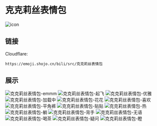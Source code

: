 # 克克莉丝表情包
![icon](https://emoji.shojo.cn/bili/src/克克莉丝表情包/icon.png)
## 链接
Cloudflare:
```
https://emoji.shojo.cn/bili/src/克克莉丝表情包
```
## 展示
![克克莉丝表情包-emmm](https://emoji.shojo.cn/bili/src/克克莉丝表情包/克克莉丝表情包-emmm.png)
![克克莉丝表情包-起飞](https://emoji.shojo.cn/bili/src/克克莉丝表情包/克克莉丝表情包-起飞.png)
![克克莉丝表情包-优雅](https://emoji.shojo.cn/bili/src/克克莉丝表情包/克克莉丝表情包-优雅.png)
![克克莉丝表情包-加载中](https://emoji.shojo.cn/bili/src/克克莉丝表情包/克克莉丝表情包-加载中.png)
![克克莉丝表情包-花花](https://emoji.shojo.cn/bili/src/克克莉丝表情包/克克莉丝表情包-花花.png)
![克克莉丝表情包-喜欢](https://emoji.shojo.cn/bili/src/克克莉丝表情包/克克莉丝表情包-喜欢.png)
![克克莉丝表情包-平角裤](https://emoji.shojo.cn/bili/src/克克莉丝表情包/克克莉丝表情包-平角裤.png)
![克克莉丝表情包-贴贴](https://emoji.shojo.cn/bili/src/克克莉丝表情包/克克莉丝表情包-贴贴.png)
![克克莉丝表情包-热](https://emoji.shojo.cn/bili/src/克克莉丝表情包/克克莉丝表情包-热.png)
![克克莉丝表情包-躺](https://emoji.shojo.cn/bili/src/克克莉丝表情包/克克莉丝表情包-躺.png)
![克克莉丝表情包-背手](https://emoji.shojo.cn/bili/src/克克莉丝表情包/克克莉丝表情包-背手.png)
![克克莉丝表情包-无语](https://emoji.shojo.cn/bili/src/克克莉丝表情包/克克莉丝表情包-无语.png)
![克克莉丝表情包-喝茶](https://emoji.shojo.cn/bili/src/克克莉丝表情包/克克莉丝表情包-喝茶.png)
![克克莉丝表情包-疑问](https://emoji.shojo.cn/bili/src/克克莉丝表情包/克克莉丝表情包-疑问.png)
![克克莉丝表情包-瞪](https://emoji.shojo.cn/bili/src/克克莉丝表情包/克克莉丝表情包-瞪.png)
